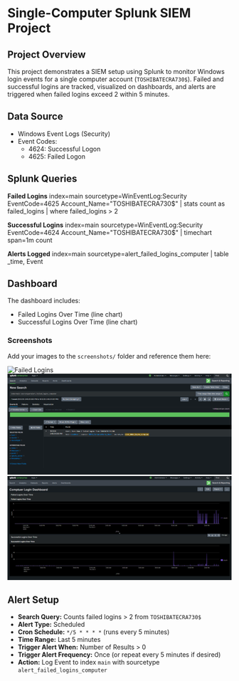 # Single-Computer Splunk SIEM Project

## Project Overview
This project demonstrates a SIEM setup using Splunk to monitor Windows login events for a single computer account (`TOSHIBATECRA730$`). Failed and successful logins are tracked, visualized on dashboards, and alerts are triggered when failed logins exceed 2 within 5 minutes.

## Data Source
- Windows Event Logs (Security)
- Event Codes:
  - 4624: Successful Logon
  - 4625: Failed Logon

## Splunk Queries

**Failed Logins**
index=main sourcetype=WinEventLog:Security EventCode=4625 Account_Name="TOSHIBATECRA730$"
| stats count as failed_logins
| where failed_logins > 2



**Successful Logins**
index=main sourcetype=WinEventLog:Security EventCode=4624 Account_Name="TOSHIBATECRA730$"
| timechart span=1m count



**Alerts Logged**
index=main sourcetype=alert_failed_logins_computer
| table _time, Event


## Dashboard
The dashboard includes:
- Failed Logins Over Time (line chart)
- Successful Logins Over Time (line chart)

### Screenshots
Add your images to the `screenshots/` folder and reference them here:

![Failed Logins](screenshots/failed_logins.png)
![Alerts](screenshots/alerts.png)
![Dashboard](screenshots/dashboard.png)

## Alert Setup
- **Search Query:** Counts failed logins > 2 from `TOSHIBATECRA730$`  
- **Alert Type:** Scheduled  
- **Cron Schedule:** `*/5 * * * *` (runs every 5 minutes)  
- **Time Range:** Last 5 minutes  
- **Trigger Alert When:** Number of Results > 0  
- **Trigger Alert Frequency:** Once (or repeat every 5 minutes if desired)  
- **Action:** Log Event to index `main` with sourcetype `alert_failed_logins_computer`  


